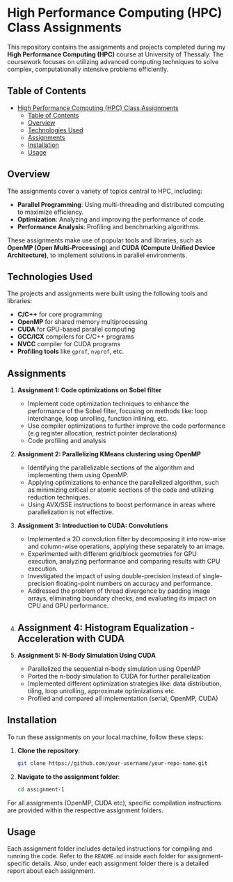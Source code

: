 # High Performance Computing (HPC) Class Assignments

This repository contains the assignments and projects completed during my **High Performance Computing (HPC)** course at University of Thessaly. The coursework focuses on utilizing advanced computing techniques to solve complex, computationally intensive problems efficiently.

## Table of Contents

- [High Performance Computing (HPC) Class Assignments](#high-performance-computing-hpc-class-assignments)
  - [Table of Contents](#table-of-contents)
  - [Overview](#overview)
  - [Technologies Used](#technologies-used)
  - [Assignments](#assignments)
  - [Installation](#installation)
  - [Usage](#usage)

## Overview

The assignments cover a variety of topics central to HPC, including:
- **Parallel Programming**: Using multi-threading and distributed computing to maximize efficiency.
- **Optimization**: Analyzing and improving the performance of code.
- **Performance Analysis**: Profiling and benchmarking algorithms.

These assignments make use of popular tools and libraries, such as **OpenMP (Open Multi-Processing)** and **CUDA (Compute Unified Device Architecture)**, to implement solutions in parallel environments.

## Technologies Used

The projects and assignments were built using the following tools and libraries:

- **C/C++** for core programming
- **OpenMP** for shared memory multiprocessing
- **CUDA** for GPU-based parallel computing
- **GCC/ICX** compilers for C/C++ programs
- **NVCC** compiler for CUDA programs
- **Profiling tools** like `gprof`, `nvprof`, etc.

## Assignments

1. **Assignment 1: Code optimizations on Sobel filter**
    - Implement code optimization techniques to enhance the performance of the Sobel filter, focusing on methods like: loop interchange, loop unrolling, function inlining, etc.
    - Use compiler optimizations to further improve the code performance (e.g register allocation, restrict pointer declarations)
    - Code profiling and analysis

2. **Assignment 2: Parallelizing KMeans clustering using OpenMP**
    - Identifying the parallelizable sections of the algorithm and implementing them using OpenMP.
    - Applying optimizations to enhance the parallelized algorithm, such as minimizing critical or atomic sections of the code and utilizing reduction techniques.
    - Using AVX/SSE instructions to boost performance in areas where parallelization is not effective.

3. **Assignment 3: Introduction to CUDA: Convolutions**
    - Implemented a 2D convolution filter by decomposing it into row-wise and column-wise operations, applying these separately to an image.
    - Experimented with different grid/block geometries for GPU execution, analyzing performance and comparing results with CPU execution.
    - Investigated the impact of using double-precision instead of single-precision floating-point numbers on accuracy and performance.
    - Addressed the problem of thread divergence by padding image arrays, eliminating boundary checks, and evaluating its impact on CPU and GPU performance.

4. **Assignment 4: Histogram Equalization - Acceleration with CUDA**
    - 

5. **Assignment 5: N-Body Simulation Using CUDA**
    - Parallelized the sequential n-body simulation using OpenMP
    - Ported the n-body simulation to CUDA for further parallelization
    - Implemented different optimization strategies like: data distribution, tiling, loop unrolling, approximate optimizations etc.
    - Profiled and compared all implementation (serial, OpenMP, CUDA)

## Installation

To run these assignments on your local machine, follow these steps:

1. **Clone the repository**:
    ```bash
    git clone https://github.com/your-username/your-repo-name.git
    ```

2. **Navigate to the assignment folder**:
    ```bash
    cd assignment-1
    ```

For all assignments (OpenMP, CUDA etc), specific compilation instructions are provided within the respective assignment folders.

## Usage

Each assignment folder includes detailed instructions for compiling and running the code. Refer to the `README.md` inside each folder for assignment-specific details.
Also, under each assignment folder there is a detailed report about each assignment.

